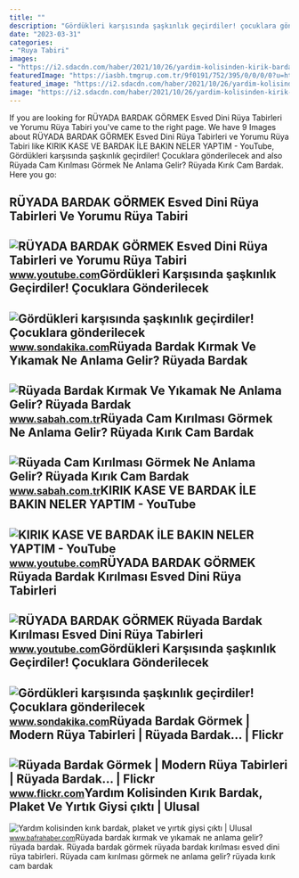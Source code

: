 ```yaml
---
title: ""
description: "Gördükleri karşısında şaşkınlık geçirdiler! çocuklara gönderilecek"
date: "2023-03-31"
categories:
- "Ruya Tabiri"
images:
- "https://i2.sdacdn.com/haber/2021/10/26/yardim-kolisinden-kirik-bardak-plaket-ve-yirt-6-14486379_o.jpg"
featuredImage: "https://iasbh.tmgrup.com.tr/9f0191/752/395/0/0/0/0?u=https://isbh.tmgrup.com.tr/sbh/2022/05/24/ruyada-cam-kirilmasi-gormek-ne-anlama-gelir-ruyada-kirik-cam-bardak-gozluk-esya-kirildigini-gormek-anlami-1653396081830.jpg"
featured_image: "https://i2.sdacdn.com/haber/2021/10/26/yardim-kolisinden-kirik-bardak-plaket-ve-yirt-8-14486379_o.jpg"
image: "https://i2.sdacdn.com/haber/2021/10/26/yardim-kolisinden-kirik-bardak-plaket-ve-yirt-6-14486379_o.jpg"
---
```


If you are looking for RÜYADA BARDAK GÖRMEK Esved Dini Rüya Tabirleri ve Yorumu Rüya Tabiri you've came to the right page. We have 9 Images about RÜYADA BARDAK GÖRMEK Esved Dini Rüya Tabirleri ve Yorumu Rüya Tabiri like KIRIK KASE VE BARDAK İLE BAKIN NELER YAPTIM - YouTube, Gördükleri karşısında şaşkınlık geçirdiler! Çocuklara gönderilecek and also Rüyada Cam Kırılması Görmek Ne Anlama Gelir? Rüyada Kırık Cam Bardak. Here you go:

RÜYADA BARDAK GÖRMEK Esved Dini Rüya Tabirleri Ve Yorumu Rüya Tabiri
--------------------------------------------------------------------

 ![RÜYADA BARDAK GÖRMEK Esved Dini Rüya Tabirleri ve Yorumu Rüya Tabiri](https://i.ytimg.com/vi/gq-aBKI_RE8/maxresdefault.jpg?sqp=-oaymwEmCIAKENAF8quKqQMa8AEB-AHUBoAC4AOKAgwIABABGFYgWyhlMA8=&rs=AOn4CLBIyXdmYZjvpZWT5i7kHEn6GqzcWA) <small>www.youtube.com</small>Gördükleri Karşısında şaşkınlık Geçirdiler! Çocuklara Gönderilecek
------------------------------------------------------------------

 ![Gördükleri karşısında şaşkınlık geçirdiler! Çocuklara gönderilecek](https://i2.sdacdn.com/haber/2021/10/26/yardim-kolisinden-kirik-bardak-plaket-ve-yirt-8-14486379_o.jpg) <small>www.sondakika.com</small>Rüyada Bardak Kırmak Ve Yıkamak Ne Anlama Gelir? Rüyada Bardak
--------------------------------------------------------------

 ![Rüyada Bardak Kırmak Ve Yıkamak Ne Anlama Gelir? Rüyada Bardak](https://iasbh.tmgrup.com.tr/bbba5e/650/344/0/101/724/481?u=https://isbh.tmgrup.com.tr/sbh/2021/09/23/1632382577597.jpg) <small>www.sabah.com.tr</small>Rüyada Cam Kırılması Görmek Ne Anlama Gelir? Rüyada Kırık Cam Bardak
--------------------------------------------------------------------

 ![Rüyada Cam Kırılması Görmek Ne Anlama Gelir? Rüyada Kırık Cam Bardak](https://iasbh.tmgrup.com.tr/9f0191/752/395/0/0/0/0?u=https://isbh.tmgrup.com.tr/sbh/2022/05/24/ruyada-cam-kirilmasi-gormek-ne-anlama-gelir-ruyada-kirik-cam-bardak-gozluk-esya-kirildigini-gormek-anlami-1653396081830.jpg) <small>www.sabah.com.tr</small>KIRIK KASE VE BARDAK İLE BAKIN NELER YAPTIM - YouTube
-----------------------------------------------------

 ![KIRIK KASE VE BARDAK İLE BAKIN NELER YAPTIM - YouTube](https://i.ytimg.com/vi/0lydL1sbPtQ/hqdefault.jpg) <small>www.youtube.com</small>RÜYADA BARDAK GÖRMEK Rüyada Bardak Kırılması Esved Dini Rüya Tabirleri
----------------------------------------------------------------------

 ![RÜYADA BARDAK GÖRMEK Rüyada Bardak Kırılması Esved Dini Rüya Tabirleri](https://i.ytimg.com/vi/k2dSl4jMi70/maxresdefault.jpg?sqp=-oaymwEmCIAKENAF8quKqQMa8AEB-AHUBoAC4AOKAgwIABABGGUgTyhJMA8=&rs=AOn4CLCG2SlQt2DtaD0xOh7o3GwvB9qbbA) <small>www.youtube.com</small>Gördükleri Karşısında şaşkınlık Geçirdiler! Çocuklara Gönderilecek
------------------------------------------------------------------

 ![Gördükleri karşısında şaşkınlık geçirdiler! Çocuklara gönderilecek](https://i2.sdacdn.com/haber/2021/10/26/yardim-kolisinden-kirik-bardak-plaket-ve-yirt-6-14486379_o.jpg) <small>www.sondakika.com</small>Rüyada Bardak Görmek | Modern Rüya Tabirleri | Rüyada Bardak… | Flickr
----------------------------------------------------------------------

 ![Rüyada Bardak Görmek | Modern Rüya Tabirleri | Rüyada Bardak… | Flickr](https://live.staticflickr.com/8574/16268891205_0d1a01968b.jpg) <small>www.flickr.com</small>Yardım Kolisinden Kırık Bardak, Plaket Ve Yırtık Giysi çıktı | Ulusal
---------------------------------------------------------------------

 ![Yardım kolisinden kırık bardak, plaket ve yırtık giysi çıktı | Ulusal](https://www.bafrahaber.com/2021/10/26/haber/203701/yardim-kolisinden-kirik-bardak-plaket-ve-yirtik-giysi-cikti.jpg?ver=20211026103026) <small>www.bafrahaber.com</small>Rüyada bardak kırmak ve yıkamak ne anlama gelir? rüyada bardak. Rüyada bardak görmek rüyada bardak kırılması esved dini rüya tabirleri. Rüyada cam kırılması görmek ne anlama gelir? rüyada kırık cam bardak
